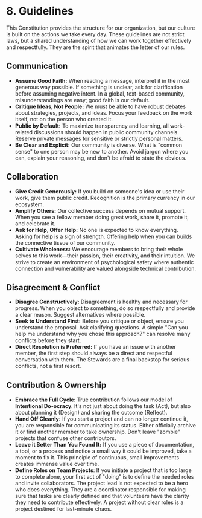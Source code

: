 # 8. Guidelines

This Constitution provides the structure for our organization, but our culture is built on the actions we take every day. These guidelines are not strict laws, but a shared understanding of how we can work together effectively and respectfully. They are the spirit that animates the letter of our rules.

## Communication

* **Assume Good Faith:** When reading a message, interpret it in the most generous way possible. If something is unclear, ask for clarification before assuming negative intent. In a global, text-based community, misunderstandings are easy; good faith is our default.
* **Critique Ideas, Not People:** We must be able to have robust debates about strategies, projects, and ideas. Focus your feedback on the work itself, not on the person who created it.
* **Public by Default:** To maximize transparency and learning, all work-related discussions should happen in public community channels. Reserve private messages for sensitive or strictly personal matters.
* **Be Clear and Explicit:** Our community is diverse. What is "common sense" to one person may be new to another. Avoid jargon where you can, explain your reasoning, and don't be afraid to state the obvious.

## Collaboration

* **Give Credit Generously:** If you build on someone's idea or use their work, give them public credit. Recognition is the primary currency in our ecosystem.
* **Amplify Others:** Our collective success depends on mutual support. When you see a fellow member doing great work, share it, promote it, and celebrate it.
* **Ask for Help, Offer Help:** No one is expected to know everything. Asking for help is a sign of strength. Offering help when you can builds the connective tissue of our community.
* **Cultivate Wholeness:** We encourage members to bring their whole selves to this work—their passion, their creativity, and their intuition. We strive to create an environment of psychological safety where authentic connection and vulnerability are valued alongside technical contribution.

## Disagreement & Conflict

* **Disagree Constructively:** Disagreement is healthy and necessary for progress. When you object to something, do so respectfully and provide a clear reason. Suggest alternatives where possible.
* **Seek to Understand First:** Before you critique or object, ensure you understand the proposal. Ask clarifying questions. A simple "Can you help me understand why you chose this approach?" can resolve many conflicts before they start.
* **Direct Resolution is Preferred:** If you have an issue with another member, the first step should always be a direct and respectful conversation with them. The Stewards are a final backstop for serious conflicts, not a first resort.

## Contribution & Ownership

* **Embrace the Full Cycle:** True contribution follows our model of **Intentional Do-ocracy**. It's not just about doing the task (Act), but also about planning it (Design) and sharing the outcome (Reflect).
* **Hand Off Cleanly:** If you start a project and can no longer continue it, you are responsible for communicating its status. Either officially archive it or find another member to take ownership. Don't leave "zombie" projects that confuse other contributors.
* **Leave it Better Than You Found It:** If you use a piece of documentation, a tool, or a process and notice a small way it could be improved, take a moment to fix it. This principle of continuous, small improvements creates immense value over time.
* **Define Roles on Team Projects**: If you initiate a project that is too large to complete alone, your first act of "doing" is to define the needed roles and invite collaborators. The project lead is not expected to be a hero who does everything. They are a coordinator responsible for making sure that tasks are clearly defined and that volunteers have the clarity they need to contribute effectively. A project without clear roles is a project destined for last-minute chaos.
